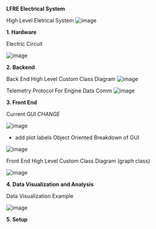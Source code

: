 **LFRE Electrical System**

High Level Eletrical System
![image](https://github.com/izukaike/LFRE/assets/117411866/46c6f6e8-3a58-4e4c-8264-f37696fd51dd)



**1. Hardware**

Electric Circuit

![image](https://github.com/izukaike/LFRE/assets/117411866/daad16bc-3b03-47e3-a256-0256c8611d52)






**2. Backend**

Back End High Level Custom Class Diagram
![image](https://github.com/izukaike/LFRE/assets/117411866/f5860839-77a2-4037-96f3-3bda5fd9b260)


Telemetry Protocol For Engine Data Comm
![image](https://github.com/izukaike/LFRE/assets/117411866/19f0df32-a673-4c0d-bf45-399a623059d7)

**3. Front End**

Current GUI *CHANGE*

![image](https://github.com/izukaike/LFRE/assets/117411866/cb5083c8-9803-4549-bb37-0fba04a07332)

- add plot labels
Object Oriented Breakdown of GUI


![image](https://github.com/izukaike/LFRE/assets/117411866/48289045-6080-4dde-8877-083b49efc8dc)

  
Front End High Level Custom Class Diagram (graph class)

![image](https://github.com/izukaike/LFRE/assets/117411866/d8bb7c13-b89a-4e5e-8969-3f10823c009f)

**4. Data Visualization and Analysis**

Data Visualization Example

![image](https://github.com/izukaike/LFRE/assets/117411866/54c4b1ac-360a-495a-aea6-3dcccd340607)

 

**5. Setup**



